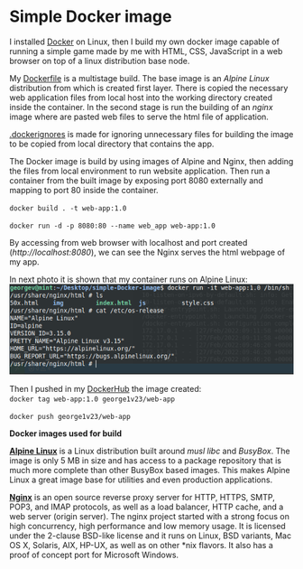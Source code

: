 # Simple Docker image

I installed [Docker](https://www.docker.com/) on Linux, then I build my own docker image capable of running a simple game made by me with HTML, CSS, JavaScript in a web browser on top of a linux distribution base node.

My [Dockerfile](Dockerfile) is a multistage build. The base image is an *Alpine Linux* distribution from which is created first layer. There is copied the necessary web application files from local host into the working directory created inside the container. In the second stage is run the building of an *nginx* image where are pasted web files to serve the html file of application.

[.dockerignores](.dockerignore) is made for ignoring unnecessary files for building the image to be copied from local directory that contains the app.

The Docker image is build by  using images of Alpine and Nginx, then adding the files from local environment to run website application. Then run a container from the built image by exposing port 8080 externally and mapping to port 80 inside the container. </br>

`
docker build . -t web-app:1.0
`

`
docker run -d -p 8080:80 --name web_app web-app:1.0
`

By accessing from web browser with localhost and port created (*http://localhost:8080*), we can see the Nginx serves the html webpage of my app.

In next photo it is shown that my container runs on Alpine Linux:
![running container](Screenshot_running_container.png)


Then I pushed in my [DockerHub](https://hub.docker.com/) the image created:</br>
`
docker tag web-app:1.0 george1v23/web-app
`

`
docker push george1v23/web-app
`

**Docker images used for build**

[**Alpine Linux**](https://alpinelinux.org/) is a Linux distribution built around _musl libc_  and _BusyBox_. The image is only 5 MB in size and has access to a package repository that is much more complete than other BusyBox based images. This makes Alpine Linux a great image base for utilities and even production applications.

[**Nginx**](https://www.nginx.com/) is an open source reverse proxy server for HTTP, HTTPS, SMTP, POP3, and IMAP protocols, as well as a load balancer, HTTP cache, and a web server (origin server). The nginx project started with a strong focus on high concurrency, high performance and low memory usage. It is licensed under the 2-clause BSD-like license and it runs on Linux, BSD variants, Mac OS X, Solaris, AIX, HP-UX, as well as on other *nix flavors. It also has a proof of concept port for Microsoft Windows.